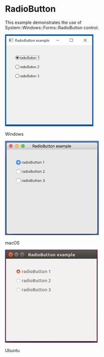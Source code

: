 # RadioButton
This example demonstrates the use of System::Windows::Forms::RadioButton control.
<BR>

![GitHub Logo](../../../docs/Pictures/Examples/Forms/RadioButtonW.png)

Windows

![GitHub Logo](../../../docs/Pictures/Examples/Forms/RadioButtonM.png)

macOS

![GitHub Logo](../../../docs/Pictures/Examples/Forms/RadioButtonU.png)

Ubuntu
